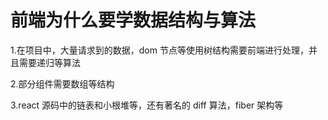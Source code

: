 # 前端为什么要学数据结构与算法

1.在项目中，大量请求到的数据，dom 节点等使用树结构需要前端进行处理，并且需要递归等算法

2.部分组件需要数组等结构

3.react 源码中的链表和小根堆等，还有著名的 diff 算法，fiber 架构等
